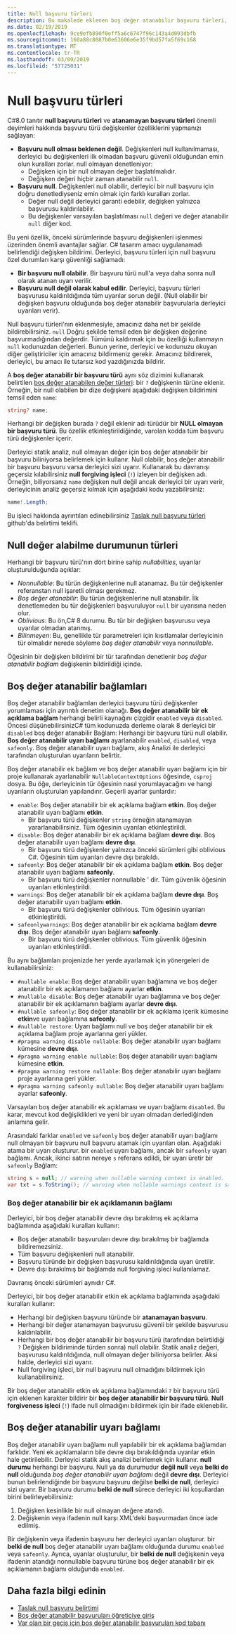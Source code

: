 ```yaml
---
title: Null başvuru türleri
description: Bu makalede eklenen boş değer atanabilir başvuru türleri, genel bir bakış sağlanmaktadır C# 8. Özellik null başvuru özel durumlar, yeni ve mevcut projeler için karşı güvenliği nasıl sağladığını öğreneceksiniz.
ms.date: 02/19/2019
ms.openlocfilehash: 9ce9efb890f0eff5a6c6747f96c143a4d093dbfb
ms.sourcegitcommit: 160a88c8087b0e63606e6e35f9bd57fa5f69c168
ms.translationtype: MT
ms.contentlocale: tr-TR
ms.lasthandoff: 03/09/2019
ms.locfileid: "57725031"
---
```

# <a name="nullable-reference-types"></a>Null başvuru türleri

C#8.0 tanıtır **null başvuru türleri** ve **atanamayan başvuru türleri** önemli deyimleri hakkında başvuru türü değişkenler özelliklerini yapmanızı sağlayan:

- **Başvuru null olması beklenen değil**. Değişkenleri null kullanılmaması, derleyici bu değişkenleri ilk olmadan başvuru güvenli olduğundan emin olun kuralları zorlar. null olmayan denetleniyor:
  - Değişken için bir null olmayan değer başlatılmalıdır.
  - Değişken değeri hiçbir zaman atanabilir `null`.
- **Başvuru null**. Değişkenleri null olabilir, derleyici bir null başvuru için doğru denetlediyseniz emin olmak için farklı kuralları zorlar.
  - Değer null değil derleyici garanti edebilir, değişken yalnızca başvurusu kaldırılabilir.
  - Bu değişkenler varsayılan başlatılması `null` değeri ve değer atanabilir `null` diğer kod.

Bu yeni özellik, önceki sürümlerinde başvuru değişkenleri işlenmesi üzerinden önemli avantajlar sağlar. C# tasarım amacı uygulanamadı belirlendiği değişken bildirimi. Derleyici, başvuru türleri için null başvuru özel durumları karşı güvenliği sağlamadı:

- **Bir başvuru null olabilir**. Bir başvuru türü null'a veya daha sonra null olarak atanan uyarı verilir.
- **Başvuru null değil olarak kabul edilir**. Derleyici, başvuru türleri başvurusu kaldırıldığında tüm uyarılar sorun değil. (Null olabilir bir değişken başvuru olduğunda boş değer atanabilir başvurularla derleyici uyarıları verir).

Null başvuru türleri'nın eklenmesiyle, amacınız daha net bir şekilde bildirebilirsiniz. `null` Doğru şekilde temsil eden bir değişken değerine başvurmadığından değerdir. Tümünü kaldırmak için bu özelliği kullanmayın `null` kodunuzdan değerleri. Bunun yerine, derleyici ve kodunuzu okuyan diğer geliştiriciler için amacınız bildirmeniz gerekir. Amacınız bildirerek, derleyici, bu amacı ile tutarsız kod yazdığınızda bildirir.

A **boş değer atanabilir bir başvuru türü** aynı söz dizimini kullanarak belirtilen [boş değer atanabilen değer türleri](programming-guide/nullable-types/index.md): bir `?` değişkenin türüne eklenir. Örneğin, bir null olabilen bir dize değişkeni aşağıdaki değişken bildirimini temsil eden `name`:

```csharp
string? name;
```

Herhangi bir değişken burada `?` değil eklenir adı türüdür bir **NULL olmayan bir başvuru türü**. Bu özellik etkinleştirildiğinde, varolan kodda tüm başvuru türü değişkenler içerir.

Derleyici statik analiz, null olmayan değer için boş değer atanabilir bir başvuru biliniyorsa belirlemek için kullanır. Null olabilir, boş değer atanabilir bir başvuru başvuru varsa derleyici sizi uyarır. Kullanarak bu davranışı geçersiz kılabilirsiniz **null forgiving işleci** (`!`) izleyen bir değişken adı. Örneğin, biliyorsanız `name` değişken null değil ancak derleyici bir uyarı verir, derleyicinin analiz geçersiz kılmak için aşağıdaki kodu yazabilirsiniz:

```csharp
name!.Length;
```

Bu işleci hakkında ayrıntıları edinebilirsiniz [Taslak null başvuru türleri](../../_csharplang/proposals/csharp-8.0/nullable-reference-types-specification.md#the-null-forgiving-operator) github'da belirtimi teklifi.

## <a name="nullability-of-types"></a>Null değer alabilme durumunun türleri

Herhangi bir başvuru türü'nın dört birine sahip *nullabilities*, uyarılar oluşturulduğunda açıklar:

- *Nonnullable*: Bu türün değişkenlerine null atanamaz. Bu tür değişkenler referanstan null işaretli olması gerekmez.
- *Boş değer atanabilir*: Bu türün değişkenlerine null atanabilir. İlk denetlemeden bu tür değişkenleri başvuruluyor `null` bir uyarısına neden olur.
- *Oblivious*: Bu ön,C# 8 durumu. Bu tür bir değişken başvurusu veya uyarılar olmadan atanmış.
- *Bilinmeyen*: Bu, genellikle tür parametreleri için kısıtlamalar derleyicinin tür olmalıdır nerede söyleme *boş değer atanabilir* veya *nonnullable*.

Öğesinin bir değişken bildirimi bir tür tarafından denetlenir *boş değer atanabilir bağlam* değişkenin bildirildiği içinde.

## <a name="nullable-contexts"></a>Boş değer atanabilir bağlamları

Boş değer atanabilir bağlamları derleyici başvuru türü değişkenler yorumlaması için ayrıntılı denetim olanağı. **Boş değer atanabilir bir ek açıklama bağlam** herhangi belirli kaynağını çizgidir `enabled` veya `disabled`. Öncesi düşünebilirsinizC# tüm kodunuzda derleme olarak 8 derleyici bir `disabled` boş değer atanabilir Bağlam: Herhangi bir başvuru türü null olabilir. **Boş değer atanabilir uyarı bağlamı** ayarlanabilir `enabled`, `disabled`, veya `safeonly`. Boş değer atanabilir uyarı bağlamı, akış Analizi ile derleyici tarafından oluşturulan uyarıların belirtir.

Boş değer atanabilir ek bağlam ve boş değer atanabilir uyarı bağlamı için bir proje kullanarak ayarlanabilir `NullableContextOptions` öğesinde, `csproj` dosya. Bu öğe, derleyicinin tür öğesinin nasıl yorumlayacağını ve hangi uyarıların oluşturulan yapılandırır. Geçerli ayarlar şunlardır:

- `enable`: Boş değer atanabilir bir ek açıklama bağlam **etkin**. Boş değer atanabilir uyarı bağlamı **etkin**.
  - Bir başvuru türü değişkenler `string` örneğin atanamayan yararlanabilirsiniz.  Tüm öğesinin uyarıları etkinleştirildi.
- `disable`: Boş değer atanabilir bir ek açıklama bağlam **devre dışı**. Boş değer atanabilir uyarı bağlamı **devre dışı**.
  - Bir başvuru türü değişkenler yalnızca önceki sürümleri gibi oblivious C#. Öğesinin tüm uyarıları devre dışı bırakıldı.
- `safeonly`: Boş değer atanabilir bir ek açıklama bağlam **etkin**. Boş değer atanabilir uyarı bağlamı **safeonly**.
  - Bir başvuru türü değişkenler nonnullable ' dir. Tüm güvenlik öğesinin uyarıları etkinleştirildi.
- `warnings`: Boş değer atanabilir bir ek açıklama bağlam **devre dışı**. Boş değer atanabilir uyarı bağlamı **etkin**.
  - Bir başvuru türü değişkenler oblivious. Tüm öğesinin uyarıları etkinleştirildi.
- `safeonlywarnings`: Boş değer atanabilir bir ek açıklama bağlam **devre dışı**. Boş değer atanabilir uyarı bağlamı **safeonly**.
  - Bir başvuru türü değişkenler oblivious. Tüm güvenlik öğesinin uyarıları etkinleştirildi.

Bu aynı bağlamları projenizde her yerde ayarlamak için yönergeleri de kullanabilirsiniz:

- `#nullable enable`: Boş değer atanabilir uyarı bağlamına ve boş değer atanabilir bir ek açıklamanın bağlamı ayarlar **etkin**.
- `#nullable disable`: Boş değer atanabilir uyarı bağlamına ve boş değer atanabilir bir ek açıklamanın bağlamı ayarlar **devre dışı**.
- `#nullable safeonly`: Boş değer atanabilir bir ek açıklama içerik kümesine **etkin**ve uyarı bağlamına **safeonly**.
- `#nullable restore`: Uyarı bağlamı null ve boş değer atanabilir bir ek açıklama bağlam proje ayarlarına geri yükler.
- `#pragma warning disable nullable`: Boş değer atanabilir uyarı bağlamı kümesine **devre dışı**.
- `#pragma warning enable nullable`: Boş değer atanabilir uyarı bağlamı kümesine **etkin**.
- `#pragma warning restore nullable`: Boş değer atanabilir uyarı bağlamı proje ayarlarına geri yükler.
- `#pragma warning safeonly nullable`: Boş değer atanabilir uyarı bağlamı ayarlar **safeonly**.

Varsayılan boş değer atanabilir ek açıklaması ve uyarı bağlamı `disabled`. Bu karar, mevcut kod değişiklikleri ve yeni bir uyarı olmadan derlediğinden anlamına gelir.

Arasındaki farklar `enabled` ve `safeonly` boş değer atanabilir uyarı bağlamı null olmayan bir başvuru null başvuru atamak için uyarıları olan. Aşağıdaki atama bir uyarı oluşturur. bir `enabled` uyarı bağlamı, ancak bir `safeonly` uyarı bağlamı. Ancak, ikinci satırın nereye `s` referans edildi, bir uyarı üretir bir `safeonly` Bağlam:

```csharp
string s = null; // warning when nullable warning context is enabled.
var txt = s.ToString(); // warning when nullable warnings context is safeonly, or enabled.
```

### <a name="nullable-annotation-context"></a>Boş değer atanabilir bir ek açıklamanın bağlamı

Derleyici, bir boş değer atanabilir devre dışı bırakılmış ek açıklama bağlamında aşağıdaki kuralları kullanır:

- Boş değer atanabilir başvuruları devre dışı bırakılmış bir bağlamda bildiremezsiniz.
- Tüm başvuru değişkenleri null atanabilir.
- Başvuru türünde bir değişken başvurusu kaldırıldığında uyarı üretilir.
- Devre dışı bırakılmış bir bağlamda null forgiving işleci kullanılamaz.

Davranış önceki sürümleri aynıdır C#.

Derleyici, bir boş değer atanabilir etkin ek açıklama bağlamında aşağıdaki kuralları kullanır:

- Herhangi bir değişken başvuru türünde bir **atanamayan başvuru**.
- Herhangi bir değer atanamayan başvurusu güvenli bir şekilde başvurusu kaldırılabilir.
- Herhangi bir boş değer atanabilir bir başvuru türü (tarafından belirtildiği `?` Değişken bildiriminde türden sonra) null olabilir. Statik analiz değeri, başvurusu kaldırıldığında, null olmayan değer biliniyorsa belirler. Aksi halde, derleyici sizi uyarır.
- Null forgiving işleci, bir null başvuru null olmadığını bildirmek için kullanabilirsiniz.

Bir boş değer atanabilir etkin ek açıklama bağlamındaki `?` bir başvuru türü için eklenen karakter bildirir bir **boş değer atanabilir bir başvuru türü**. **Null forgiveness işleci** (`!`) ifade null olmadığını bildirmek için bir ifade eklenebilir.

## <a name="nullable-warning-context"></a>Boş değer atanabilir uyarı bağlamı

Boş değer atanabilir uyarı bağlamı null yapılabilir bir ek açıklama bağlamdan farklıdır. Yeni ek açıklamaların bile devre dışı bırakıldığında uyarılar etkin hale getirilebilir. Derleyici statik akış analizi belirlemek için kullanır. **null durumu** herhangi bir başvuru. Null ya da durumudur **değil null** veya **belki de null** olduğunda *boş değer atanabilir uyarı bağlamı* değil **devre dışı**. Derleyici bunun belirlendiğinde bir başvuru başvuru değilse **belki de null**, derleyici sizi uyarır. Bir başvuru durumu **belki de null** sürece derleyici iki koşullardan birini belirleyebilirsiniz:

1. Değişken kesinlikle bir null olmayan değere atandı.
1. Değişkenin veya ifadenin null karşı XML'deki başvurmadan önce iade edilmiş.

Bir değişkenin veya ifadenin başvuru her derleyici uyarıları oluşturur. bir **belki de null** boş değer atanabilir uyarı bağlamı olduğunda durumu `enabled` veya `safeonly`. Ayrıca, uyarılar oluşturulur, bir **belki de null** değişkenin veya ifadenin atandığı nonnullable başvuru türüne boş değer atanabilir bir ek açıklamanın bağlamı olduğunda `enabled`.

## <a name="learn-more"></a>Daha fazla bilgi edinin

- [Taslak null başvuru belirtimi](https://github.com/dotnet/csharplang/blob/master/proposals/csharp-8.0/nullable-reference-types-specification.md)
- [Boş değer atanabilir başvuruları öğreticiye giriş](tutorials/nullable-reference-types.md)
- [Var olan bir geçiş için boş değer atanabilir başvuruları kod tabanı](tutorials/upgrade-to-nullable-references.md)
